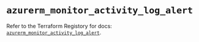 # `azurerm_monitor_activity_log_alert`

Refer to the Terraform Registory for docs: [`azurerm_monitor_activity_log_alert`](https://www.terraform.io/docs/providers/azurerm/r/monitor_activity_log_alert).
